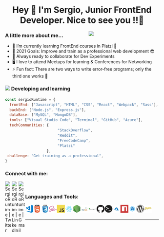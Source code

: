 <h1 align="center">Hey 👋 I'm Sergio, Junior FrontEnd Developer. Nice to see you !!🤗</h1>
<img align='right' src="https://blush.design/api/download?shareUri=iJweu2m-K&c=Bottom_0%7Eff4133_Hair_0%7E4a312c_Skin_0%7Eeac7a8_Top_0%7Ef2f2f2&w=800&h=800&fm=png" width="230">

### A little more about me... 

- 🌱  I’m currently learning FrontEnd courses in Platzi 💚 
- 🥅  2021 Goals: Improve and train as a professional web development 😎 
- 🚀  Always ready to collaborate for Dev Experiments
- 🖥  I love to attend Meetups for learning & Conferences for Networking
- ⚡  Fun fact: There are two ways to write error-free programs; only the third one works 🤣 


### <img src="https://media.giphy.com/media/jjaj7AdSQ9TWMmumbl/giphy.gif" width="40"> Developing and learning

```javascript
const sergioRuntime = {
  frontEnd: ["Javascript", "HTML", "CSS", "React", "Webpack", "Sass"],
  backEnd: ["Node.js", "Express.js"],
  dataBase: ["MySQL", "MongoDB"],
  tools: ["Visual Studio Code", "Terminal", "GitHub", "Azure"],
  techCommunities: {
                        "StackOverflow",
                        "Reddit",
                        "FreeCodeCamp",
                        "Platzi"
                   },
 challenge: "Get training as a professional",
}
```

### Connect with me:

[<img align="left" alt="SergioRuntime | Twitter" width="22px" src="https://cdn.jsdelivr.net/npm/simple-icons@v3/icons/twitter.svg" />][twitter]
[<img align="left" alt="SergioRuntime | LinkedIn" width="22px" src="https://cdn.jsdelivr.net/npm/simple-icons@v3/icons/linkedin.svg" />][linkedin]
<a href="mailto:sergiomga136@gmail.com"><img align="left" alt="SergioRuntime | Gmail" width="22px" src="https://cdn.jsdelivr.net/npm/simple-icons@3.13.0/icons/gmail.svg"/></a>

<br />

### Languages and Tools:

<img align="left" alt="Visual Studio Code" width="26px" src="https://raw.githubusercontent.com/github/explore/80688e429a7d4ef2fca1e82350fe8e3517d3494d/topics/visual-studio-code/visual-studio-code.png" />
<img align="left" alt="HTML5" width="26px" src="https://raw.githubusercontent.com/github/explore/80688e429a7d4ef2fca1e82350fe8e3517d3494d/topics/html/html.png" />
<img align="left" alt="CSS3" width="26px" src="https://raw.githubusercontent.com/github/explore/80688e429a7d4ef2fca1e82350fe8e3517d3494d/topics/css/css.png" />
<img align="left" alt="Sass" width="26px" src="https://raw.githubusercontent.com/github/explore/80688e429a7d4ef2fca1e82350fe8e3517d3494d/topics/sass/sass.png" />
<img align="left" alt="JavaScript" width="26px" src="https://raw.githubusercontent.com/github/explore/80688e429a7d4ef2fca1e82350fe8e3517d3494d/topics/javascript/javascript.png" />
<img align="left" alt="React" width="26px" src="https://raw.githubusercontent.com/github/explore/80688e429a7d4ef2fca1e82350fe8e3517d3494d/topics/react/react.png" />
<img align="left" alt="Node.js" width="26px" src="https://raw.githubusercontent.com/github/explore/80688e429a7d4ef2fca1e82350fe8e3517d3494d/topics/nodejs/nodejs.png" />
<img align="left" alt="MySQL" width="26px" src="https://raw.githubusercontent.com/github/explore/80688e429a7d4ef2fca1e82350fe8e3517d3494d/topics/mysql/mysql.png" />
<img align="left" alt="MongoDB" width="26px" src="https://raw.githubusercontent.com/github/explore/80688e429a7d4ef2fca1e82350fe8e3517d3494d/topics/mongodb/mongodb.png" />
<img align="left" alt="GitHub" width="26px" src="https://raw.githubusercontent.com/github/explore/78df643247d429f6cc873026c0622819ad797942/topics/github/github.png" />
<img align="left" alt="Terminal" width="26px" src="https://raw.githubusercontent.com/github/explore/80688e429a7d4ef2fca1e82350fe8e3517d3494d/topics/terminal/terminal.png" />
<img align="left" alt="Azure" width="26px" src="https://raw.githubusercontent.com/github/explore/80688e429a7d4ef2fca1e82350fe8e3517d3494d/topics/azure/azure.png" />
<img align="left" alt="Npm" width="26px" src="https://raw.githubusercontent.com/github/explore/80688e429a7d4ef2fca1e82350fe8e3517d3494d/topics/npm/npm.png" />
<img align="left" alt="Webpack" width="26px" src="https://raw.githubusercontent.com/github/explore/80688e429a7d4ef2fca1e82350fe8e3517d3494d/topics/webpack/webpack.png" />
<img align="left" alt="Wordpress" width="26px" src="https://raw.githubusercontent.com/github/explore/80688e429a7d4ef2fca1e82350fe8e3517d3494d/topics/wordpress/wordpress.png" />
<img align="left" alt="Babel" width="26px" src="https://raw.githubusercontent.com/github/explore/cb39e2385dfcec8a661d01bfacff6b1e33bbaa9d/topics/babel/babel.png" />

<br />
<br />

---

[twitter]: https://twitter.com/SrMaaRtIIn
[linkedin]: https://www.linkedin.com/in/sergio-mga/
